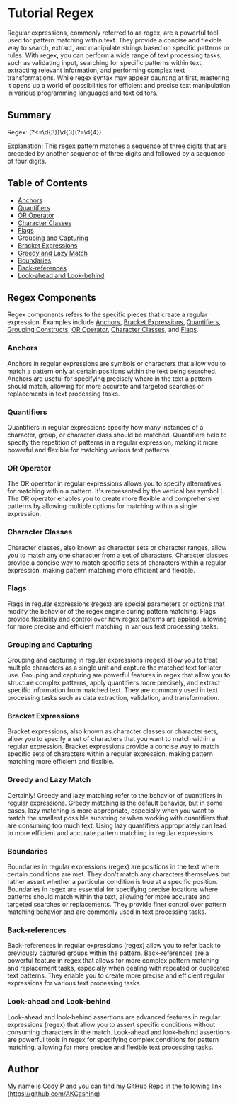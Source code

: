 # Tutorial Regex

Regular expressions, commonly referred to as regex, are a powerful tool used for pattern matching within text. They provide a concise and flexible way to search, extract, and manipulate strings based on specific patterns or rules. With regex, you can perform a wide range of text processing tasks, such as validating input, searching for specific patterns within text, extracting relevant information, and performing complex text transformations. While regex syntax may appear daunting at first, mastering it opens up a world of possibilities for efficient and precise text manipulation in various programming languages and text editors.

## Summary

Regex: (?<=\d{3})\d{3}(?=\d{4})

Explanation: This regex pattern matches a sequence of three digits that are preceded by another sequence of three digits and followed by a sequence of four digits.

## Table of Contents

- [Anchors](#anchors)
- [Quantifiers](#quantifiers)
- [OR Operator](#or-operator)
- [Character Classes](#character-classes)
- [Flags](#flags)
- [Grouping and Capturing](#grouping-and-capturing)
- [Bracket Expressions](#bracket-expressions)
- [Greedy and Lazy Match](#greedy-and-lazy-match)
- [Boundaries](#boundaries)
- [Back-references](#back-references)
- [Look-ahead and Look-behind](#look-ahead-and-look-behind)

## Regex Components

Regex components refers to the specific pieces that create a regular expression. Examples include [Anchors](#anchors), [Bracket Expressions](#bracket-expressions), [Quantifiers](#quantifiers), [Grouping Constructs](#grouping-and-capturing), [OR Operator](#or-operator), [Character Classes](#character-classes), and [Flags](#flags).

### Anchors

Anchors in regular expressions are symbols or characters that allow you to match a pattern only at certain positions within the text being searched. Anchors are useful for specifying precisely where in the text a pattern should match, allowing for more accurate and targeted searches or replacements in text processing tasks.

### Quantifiers

Quantifiers in regular expressions specify how many instances of a character, group, or character class should be matched. Quantifiers help to specify the repetition of patterns in a regular expression, making it more powerful and flexible for matching various text patterns.

### OR Operator

The OR operator in regular expressions allows you to specify alternatives for matching within a pattern. It's represented by the vertical bar symbol |. The OR operator enables you to create more flexible and comprehensive patterns by allowing multiple options for matching within a single expression.

### Character Classes

Character classes, also known as character sets or character ranges, allow you to match any one character from a set of characters. Character classes provide a concise way to match specific sets of characters within a regular expression, making pattern matching more efficient and flexible.

### Flags

Flags in regular expressions (regex) are special parameters or options that modify the behavior of the regex engine during pattern matching. Flags provide flexibility and control over how regex patterns are applied, allowing for more precise and efficient matching in various text processing tasks.

### Grouping and Capturing

Grouping and capturing in regular expressions (regex) allow you to treat multiple characters as a single unit and capture the matched text for later use. Grouping and capturing are powerful features in regex that allow you to structure complex patterns, apply quantifiers more precisely, and extract specific information from matched text. They are commonly used in text processing tasks such as data extraction, validation, and transformation.

### Bracket Expressions

Bracket expressions, also known as character classes or character sets, allow you to specify a set of characters that you want to match within a regular expression. Bracket expressions provide a concise way to match specific sets of characters within a regular expression, making pattern matching more efficient and flexible.

### Greedy and Lazy Match

Certainly! Greedy and lazy matching refer to the behavior of quantifiers in regular expressions. Greedy matching is the default behavior, but in some cases, lazy matching is more appropriate, especially when you want to match the smallest possible substring or when working with quantifiers that are consuming too much text. Using lazy quantifiers appropriately can lead to more efficient and accurate pattern matching in regular expressions.

### Boundaries

Boundaries in regular expressions (regex) are positions in the text where certain conditions are met. They don't match any characters themselves but rather assert whether a particular condition is true at a specific position. Boundaries in regex are essential for specifying precise locations where patterns should match within the text, allowing for more accurate and targeted searches or replacements. They provide finer control over pattern matching behavior and are commonly used in text processing tasks.

### Back-references

Back-references in regular expressions (regex) allow you to refer back to previously captured groups within the pattern. Back-references are a powerful feature in regex that allows for more complex pattern matching and replacement tasks, especially when dealing with repeated or duplicated text patterns. They enable you to create more precise and efficient regular expressions for various text processing tasks.

### Look-ahead and Look-behind

Look-ahead and look-behind assertions are advanced features in regular expressions (regex) that allow you to assert specific conditions without consuming characters in the match. Look-ahead and look-behind assertions are powerful tools in regex for specifying complex conditions for pattern matching, allowing for more precise and flexible text processing tasks.

## Author

My name is Cody P and you can find my GitHub Repo in the following link (https://github.com/AKCashing)